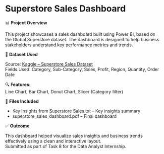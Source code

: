 # Superstore Sales Dashboard

📊 **Project Overview**  

This project showcases a sales dashboard built using Power BI, based on the Global Superstore dataset.
The dashboard is designed to help business stakeholders understand key performance metrics and trends.

🔗 **Dataset Used**  

Source: [Kaggle – Superstore Sales Dataset](https://www.kaggle.com/datasets/ishanshrivastava28/superstore-sales)   
Fields Used: Category, Sub-Category, Sales, Profit, Region, Quantity, Order Date  

🔍 **Features:**  
Line Chart, Bar Chart, Donut Chart, Slicer (Category filter)  

📁 **Files Included**  
 
- Key Insights from Superstore Sales.txt – Key insights summary  
- superstore_sales_dashboard.pdf – Final dashboard  

✅ **Outcome**  

This dashboard helped visualize sales insights and business trends effectively using a clean and interactive layout.  
Submitted as part of Task 8 for the Data Analyst Internship.
